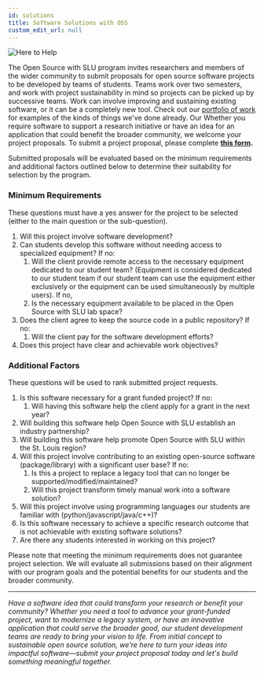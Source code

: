 ```yaml
---
id: solutions
title: Software Solutions with OSS
custom_edit_url: null
---
```


![Here to Help](/img/here_to_help.png)

The Open Source with SLU program invites researchers and members of the wider community to submit proposals for open source software projects to be developed by teams of students. Teams work over two semesters, and work with project sustainability in mind so projects can be picked up by successive teams. Work can involve improving and sustaining existing software, or it can be a completely new tool. Check out our [portfolio of work](/docs/portfolio) for examples of the kinds of things we've done already. Our Whether you require software to support a research initiative or have an idea for an application that could benefit the broader community, we welcome your project proposals. To submit a project proposal, please complete **[this form](https://forms.gle/HiDUCSLPwM9EJxzX7).**

Submitted proposals will be evaluated based on the minimum requirements and additional factors outlined below to determine their suitability for selection by the program.

### Minimum Requirements 

These questions must have a yes answer for the project to be selected (either to the main question or the sub-question).

1. Will this project involve software development?
1. Can students develop this software without needing access to specialized equipment? If no:
   1. Will the client provide remote access to the necessary equipment dedicated to our student team? (Equipment is considered dedicated to our student team if our student team can use the equipment either exclusively or the equipment can be used simultaneously by multiple users). If no,
   1. Is the necessary equipment available to be placed in the Open Source with SLU lab space?
1. Does the client agree to keep the source code in a public repository? If no:
   1. Will the client pay for the software development efforts?
1. Does this project have clear and achievable work objectives?

### Additional Factors

These questions will be used to rank submitted project requests.

1. Is this software necessary for a grant funded project? If no:
   1. Will having this software help the client apply for a grant in the next year?
1. Will building this software help Open Source with SLU establish an industry partnership?
1. Will building this software help promote Open Source with SLU within the St. Louis region?
1. Will this project involve contributing to an existing open-source software (package/library) with a significant user base? If no:
   1. Is this a project to replace a legacy tool that can no longer be supported/modified/maintained?
   1. Will this project transform timely manual work into a software solution?
1. Will this project involve using programming languages our students are familiar with (python/javascript/java/c++)?
1. Is this software necessary to achieve a specific research outcome that is not achievable with existing software solutions?
1. Are there any students interested in working on this project?

Please note that meeting the minimum requirements does not guarantee project selection. We will evaluate all submissions based on their alignment with our program goals and the potential benefits for our students and the broader community.

---
*Have a software idea that could transform your research or benefit your community? Whether you need a tool to advance your grant-funded project, want to modernize a legacy system, or have an innovative application that could serve the broader good, our student development teams are ready to bring your vision to life. From initial concept to sustainable open source solution, we're here to turn your ideas into impactful software—submit your project proposal today and let's build something meaningful together.*